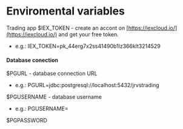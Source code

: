 


# Enviromental variables 
Trading app
$IEX_TOKEN  - create an accont on [https://iexcloud.io/](https://iexcloud.io/) and get your free token.
 - e.g.: IEX_TOKEN=pk_44erg7x2ss41490b1lz366klt3214529
 
#### Database conection
$PGURL - database connection URL
 - e.g.: PGURL=jdbc:postgresql://localhost:5432/jrvstrading
 
$PGUSERNAME - database username
- e.g.: PGUSERNAME=

$PGPASSWORD
<!--stackedit_data:
eyJoaXN0b3J5IjpbLTQ2ODUwOTE2LDI5MTQ0OTU4NCwyMDQwMj
k3NjIyXX0=
-->